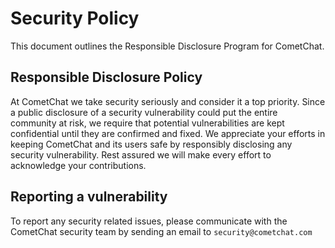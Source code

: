 # Security Policy

This document outlines the Responsible Disclosure Program for CometChat.

## Responsible Disclosure Policy

At CometChat we take security seriously and consider it a top priority. Since a public disclosure of a security vulnerability could put the entire community at risk, we require that potential vulnerabilities are kept confidential until they are confirmed and fixed. We appreciate your efforts in keeping CometChat and its users safe by responsibly disclosing any security vulnerability. Rest assured we will make every effort to acknowledge your contributions.

## Reporting a vulnerability

To report any security related issues, please communicate with the CometChat security team by sending an email to `security@cometchat.com`
